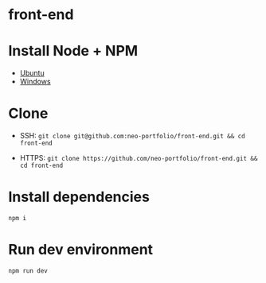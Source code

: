 # front-end

# Install Node + NPM

- [Ubuntu](https://tecadmin.net/install-latest-nodejs-npm-on-ubuntu/)
- [Windows](https://treehouse.github.io/installation-guides/windows/node-windows.html)

# Clone

- SSH: `git clone git@github.com:neo-portfolio/front-end.git && cd front-end`
    
- HTTPS: `git clone https://github.com/neo-portfolio/front-end.git && cd front-end`


# Install dependencies

    npm i
    
# Run dev environment

    npm run dev